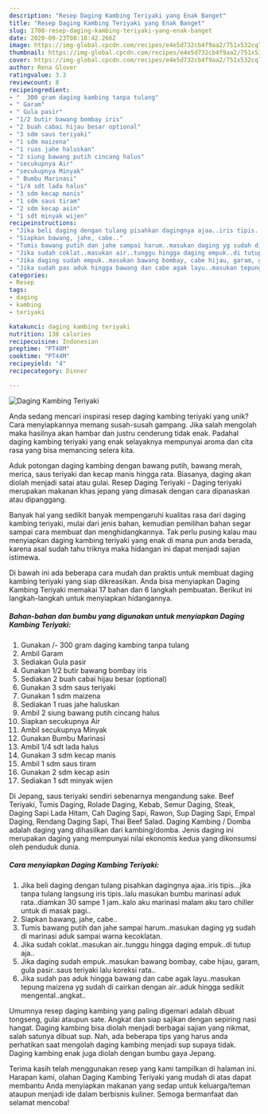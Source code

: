 ```yaml
---
description: "Resep Daging Kambing Teriyaki yang Enak Banget"
title: "Resep Daging Kambing Teriyaki yang Enak Banget"
slug: 1708-resep-daging-kambing-teriyaki-yang-enak-banget
date: 2020-09-23T08:18:42.266Z
image: https://img-global.cpcdn.com/recipes/e4e5d732cb4f9aa2/751x532cq70/daging-kambing-teriyaki-foto-resep-utama.jpg
thumbnail: https://img-global.cpcdn.com/recipes/e4e5d732cb4f9aa2/751x532cq70/daging-kambing-teriyaki-foto-resep-utama.jpg
cover: https://img-global.cpcdn.com/recipes/e4e5d732cb4f9aa2/751x532cq70/daging-kambing-teriyaki-foto-resep-utama.jpg
author: Rena Glover
ratingvalue: 3.3
reviewcount: 8
recipeingredient:
- "  300 gram daging kambing tanpa tulang"
- " Garam"
- " Gula pasir"
- "1/2 butir bawang bombay iris"
- "2 buah cabai hijau besar optional"
- "3 sdm saus teriyaki"
- "1 sdm maizena"
- "1 ruas jahe haluskan"
- "2 siung bawang putih cincang halus"
- "secukupnya Air"
- "secukupnya Minyak"
- " Bumbu Marinasi"
- "1/4 sdt lada halus"
- "3 sdm kecap manis"
- "1 sdm saus tiram"
- "2 sdm kecap asin"
- "1 sdt minyak wijen"
recipeinstructions:
- "Jika beli daging dengan tulang pisahkan dagingnya ajaa..iris tipis...jika tanpa tulang langsung iris tipis..lalu masukan bumbu marinasi aduk rata..diamkan 30 sampe 1 jam..kalo aku marinasi malam aku taro chiller untuk di masak pagi.."
- "Siapkan bawang, jahe, cabe.."
- "Tumis bawang putih dan jahe sampai harum..masukan daging yg sudah di marinasi aduk sampai warna kecoklatan."
- "Jika sudah coklat..masukan air..tunggu hingga daging empuk..di tutup aja.."
- "Jika daging sudah empuk..masukan bawang bombay, cabe hijau, garam, gula pasir..saus teriyaki lalu koreksi rata.."
- "Jika sudah pas aduk hingga bawang dan cabe agak layu..masukan tepung maizena yg sudah di cairkan dengan air..aduk hingga sedikit mengental..angkat.."
categories:
- Resep
tags:
- daging
- kambing
- teriyaki

katakunci: daging kambing teriyaki 
nutrition: 138 calories
recipecuisine: Indonesian
preptime: "PT40M"
cooktime: "PT44M"
recipeyield: "4"
recipecategory: Dinner

---
```



![Daging Kambing Teriyaki](https://img-global.cpcdn.com/recipes/e4e5d732cb4f9aa2/751x532cq70/daging-kambing-teriyaki-foto-resep-utama.jpg)

Anda sedang mencari inspirasi resep daging kambing teriyaki yang unik? Cara menyiapkannya memang susah-susah gampang. Jika salah mengolah maka hasilnya akan hambar dan justru cenderung tidak enak. Padahal daging kambing teriyaki yang enak selayaknya mempunyai aroma dan cita rasa yang bisa memancing selera kita.

Aduk potongan daging kambing dengan bawang putih, bawang merah, merica, saus teriyaki dan kecap manis hingga rata. Biasanya, daging akan diolah menjadi satai atau gulai. Resep Daging Teriyaki - Daging teriyaki merupakan makanan khas jepang yang dimasak dengan cara dipanaskan atau dipanggang.

Banyak hal yang sedikit banyak mempengaruhi kualitas rasa dari daging kambing teriyaki, mulai dari jenis bahan, kemudian pemilihan bahan segar sampai cara membuat dan menghidangkannya. Tak perlu pusing kalau mau menyiapkan daging kambing teriyaki yang enak di mana pun anda berada, karena asal sudah tahu triknya maka hidangan ini dapat menjadi sajian istimewa.


Di bawah ini ada beberapa cara mudah dan praktis untuk membuat daging kambing teriyaki yang siap dikreasikan. Anda bisa menyiapkan Daging Kambing Teriyaki memakai 17 bahan dan 6 langkah pembuatan. Berikut ini langkah-langkah untuk menyiapkan hidangannya.

<!--inarticleads1-->

##### Bahan-bahan dan bumbu yang digunakan untuk menyiapkan Daging Kambing Teriyaki:

1. Gunakan  /- 300 gram daging kambing tanpa tulang
1. Ambil  Garam
1. Sediakan  Gula pasir
1. Gunakan 1/2 butir bawang bombay iris
1. Sediakan 2 buah cabai hijau besar (optional)
1. Gunakan 3 sdm saus teriyaki
1. Gunakan 1 sdm maizena
1. Sediakan 1 ruas jahe haluskan
1. Ambil 2 siung bawang putih cincang halus
1. Siapkan secukupnya Air
1. Ambil secukupnya Minyak
1. Gunakan  Bumbu Marinasi
1. Ambil 1/4 sdt lada halus
1. Gunakan 3 sdm kecap manis
1. Ambil 1 sdm saus tiram
1. Gunakan 2 sdm kecap asin
1. Sediakan 1 sdt minyak wijen


Di Jepang, saus teriyaki sendiri sebenarnya mengandung sake. Beef Teriyaki, Tumis Daging, Rolade Daging, Kebab, Semur Daging, Steak, Daging Sapi Lada Hitam, Cah Daging Sapi, Rawon, Sup Daging Sapi, Empal Daging, Rendang Daging Sapi, Thai Beef Salad. Daging Kambing / Domba adalah daging yang dihasilkan dari kambing/domba. Jenis daging ini merupakan daging yang mempunyai nilai ekonomis kedua yang dikonsumsi oleh penduduk dunia. 

<!--inarticleads2-->

##### Cara menyiapkan Daging Kambing Teriyaki:

1. Jika beli daging dengan tulang pisahkan dagingnya ajaa..iris tipis...jika tanpa tulang langsung iris tipis..lalu masukan bumbu marinasi aduk rata..diamkan 30 sampe 1 jam..kalo aku marinasi malam aku taro chiller untuk di masak pagi..
1. Siapkan bawang, jahe, cabe..
1. Tumis bawang putih dan jahe sampai harum..masukan daging yg sudah di marinasi aduk sampai warna kecoklatan.
1. Jika sudah coklat..masukan air..tunggu hingga daging empuk..di tutup aja..
1. Jika daging sudah empuk..masukan bawang bombay, cabe hijau, garam, gula pasir..saus teriyaki lalu koreksi rata..
1. Jika sudah pas aduk hingga bawang dan cabe agak layu..masukan tepung maizena yg sudah di cairkan dengan air..aduk hingga sedikit mengental..angkat..


Umumnya resep daging kambing yang paling digemari adalah dibuat tongseng, gulai ataupun sate. Angkat dan siap sajikan dengan sepiring nasi hangat. Daging kambing bisa diolah menjadi berbagai sajian yang nikmat, salah satunya dibuat sup. Nah, ada beberapa tips yang harus anda perhatikan saat mengolah daging kambing menjadi sup supaya tidak. Daging kambing enak juga diolah dengan bumbu gaya Jepang. 

Terima kasih telah menggunakan resep yang kami tampilkan di halaman ini. Harapan kami, olahan Daging Kambing Teriyaki yang mudah di atas dapat membantu Anda menyiapkan makanan yang sedap untuk keluarga/teman ataupun menjadi ide dalam berbisnis kuliner. Semoga bermanfaat dan selamat mencoba!
